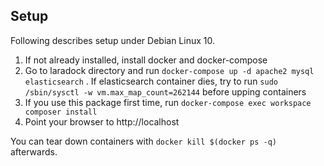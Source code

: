 ## Setup

Following describes setup under Debian Linux 10.

1. If not already installed, install docker and docker-compose
1. Go to laradock directory and run ```docker-compose up -d apache2 mysql elasticsearch``` . If elasticsearch container dies, try to run ```sudo /sbin/sysctl -w vm.max_map_count=262144``` before upping containers
1. If you use this package first time, run ```docker-compose exec workspace composer install```
1. Point your browser to http://localhost

You can tear down containers with ```docker kill $(docker ps -q)``` afterwards.
